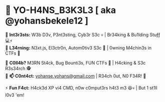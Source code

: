 # 👾 YO-H4NS_B3K3L3 [ aka @yohansbekele12 ]  

🔹 **Int3r3sts:** W3b D3v, P3nt3sting, Cyb3r S3c 💀 | Br34king & Bu1lding Stuƒƒ 💻⚡  
🔹 **L34rning:** N3xt.js, El3ctr0n, Autom0tiv3 S3c 🚗 | 0wning M4chin3s in CTFs 🎯  

🔹 **C0ll4b?** M3RN St4ck, Bug Bounti3s, FUN CTFs 🤝 | H4cking & S3c R3s34rch 🕵️  
🔹 **📫 C0nt4ct:** [yohanse.yohans@gmail.com](mailto:yohanse.yohans@gmail.com) | R34ch 0ut, N0 F34R! 🚀  

⚡ **Fun F4ct:** H4ck3d XP vi4 CMD, n0w c0mput3rs h4t3 m3 😆💀 | But 1 st1ll l0v3 'em!  




<!---
yohansbekele12/yohansbekele12 is a ✨ special ✨ repository because its `README.md` (this file) appears on your GitHub profile.
You can click the Preview link to take a look at your changes.
--->
